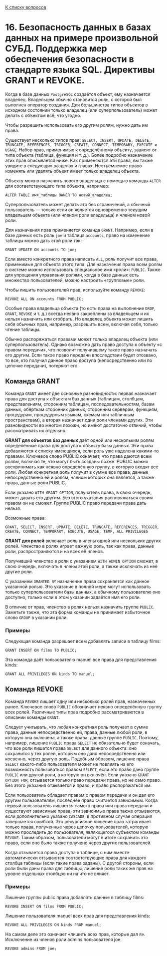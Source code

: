 [К списку вопросов](db_exam.md)

# 16. Безопасность данных в базах данных на примере произвольной СУБД. Поддержка мер обеспечения безопасности в стандарте языка SQL. Директивы GRANT и REVOKE.

Когда в базе данных `PostgreSQL` создаётся объект, ему назначается владелец. Владельцем обычно становится роль, с которой был выполнен оператор создания. Для большинства типов объектов в исходном состоянии только владелец (или суперпользователь) может делать с объектом всё, что угодно.

Чтобы разрешить использовать его другим ролям, нужно дать им права.

Существует несколько типов прав: `SELECT, INSERT, UPDATE, DELETE, TRUNCATE, REFERENCES, TRIGGER, CREATE, CONNECT, TEMPORARY, EXECUTE и USAGE`. 
Набор прав, применимых к определённому объекту, зависит от типа объекта (таблица, функция и т. д.). Более подробно назначение этих прав описывается ниже. Как применяются эти права, вы также увидите в следующих разделах и главах. Неотъемлемое право изменять или удалять объект имеет только владелец объекта.

Объекту можно назначить нового владельца с помощью команды `ALTER` для соответствующего типа объекта, например:
```postgresql
ALTER TABLE имя_таблицы OWNER TO новый_владелец;
```

Суперпользователь может делать это без ограничений, а обычный пользователь — только если он является одновременно текущим владельцем объекта (или членом роли владельца) и членом новой роли.

Для назначения прав применяется команда `GRANT`. Например, если в базе данных есть роль `joe` и таблица `accounts`, право на изменение таблицы можно дать этой роли так:
```postgresql
GRANT UPDATE ON accounts TO joe;
```
Если вместо конкретного права написать `ALL`, роль получит все права, применимые для объекта этого типа. Для назначения права всем ролям в системе можно использовать специальное имя «роли»: `PUBLIC`. Также для упрощения управления ролями, когда в базе данных есть множество пользователей, можно настроить «групповые» роли.

Чтобы лишить пользователей прав, используйте команду `REVOKE`:
```postgresql
REVOKE ALL ON accounts FROM PUBLIC;
```
Особые права владельца объекта (то есть права на выполнение `DROP`, `GRANT`, `REVOKE` и т. д.) всегда неявно закреплены за владельцем и их нельзя назначить или отобрать. Но владелец объекта может лишить себя обычных прав, например, разрешить всем, включая себя, только чтение таблицы.

Обычно распоряжаться правами может только владелец объекта (или суперпользователь). Однако возможно дать право доступа к объекту «с правом передачи», что позволит получившему такое право назначать его другим. Если такое право передачи впоследствии будет отозвано, то все, кто получил данное право доступа (непосредственно или по цепочке передачи), потеряют его.
 
## Команда GRANT
Команда `GRANT` имеет две основные разновидности: первая назначает права для доступа к объектам баз данных (таблицам, столбцам, представлениям, сторонним таблицам, последовательностям, базам данных, обёрткам сторонних данных, сторонним серверам, функциям, процедурам, процедурным языкам, схемам или табличным пространствам), а вторая назначает одни роли членами других. Эти разновидности во многом похожи, но имеют достаточно отличий, чтобы рассматривать их отдельно.
 
**GRANT для объектов баз данных** даёт одной или нескольким ролям определённые права для доступа к объекту базы данных. Эти права добавляются к списку имеющихся, если роль уже наделена какими-то правами. Ключевое слово PUBLIC означает, что права даются всем ролям, включая те, что могут быть созданы позже. PUBLIC можно воспринимать как неявно определённую группу, в которую входят все роли. Любая конкретная роль получит в сумме все права, данные непосредственно ей и ролям, членом которых она является, а также права, данные роли PUBLIC.

Если указано `WITH GRANT OPTION`, получатель права, в свою очередь, может давать его другим. Без этого указания распоряжаться своим правом он не сможет. Группе PUBLIC право передачи права дать нельзя.

Возможные права:
```postgresql
GRANT, SELECT, INSERT, UPDATE, DELETE, TRUNCATE, REFERENCES, TRIGGER, CREATE, CONNECT, TEMPORARY, EXECUTE, USAGE, TEMP, ALL PRIVILEGES
```

**GRANT для ролей** включает роль в члены одной или нескольких других ролей. Членство в ролях играет важную роль, так как права, данные роли, распространяются и на всех её членов.

Получивший членство в роли с указанием `WITH ADMIN OPTION` сможет, в свою очередь, включать в члены этой роли, а также исключать из неё другие роли.

С указанием `GRANTED BY` назначение права сохраняется как данное указанной ролью. Это указание в полной мере могут использовать только суперпользователи базы данных, а обычному пользователю оно доступно, только если в этом указании задаётся имя его роли.

В отличие от прав, членство в ролях нельзя назначить группе `PUBLIC`. Заметьте также, что эта форма команды не принимает избыточное слово `GROUP` в указании роли.

### Примеры
Следующая команда разрешает всем добавлять записи в таблицу films:
```postgresql
GRANT INSERT ON films TO PUBLIC;
```
Эта команда даёт пользователю manuel все права для представления kinds:
```postgresql
GRANT ALL PRIVILEGES ON kinds TO manuel;
```
## Команда REVOKE
Команда `REVOKE` лишает одну или несколько ролей прав, назначенных ранее. Ключевое слово `PUBLIC` обозначает неявно определённую группу всех ролей. Различные типы прав подробно рассматриваются в описании команды `GRANT`.

Следует учитывать, что любая конкретная роль получает в сумме права, данные непосредственно ей, права, данные любой роли, в которую она включена, а также права, данные группе `PUBLIC`. Поэтому, например, лишение `PUBLIC` права `SELECT` не обязательно будет означать, что все роли лишатся права `SELECT` для данного объекта: оно сохранится у тех ролей, которым оно дано непосредственно или косвенно, через другую роль. Подобным образом, лишение права `SELECT` какого-либо пользователя может не повлиять на его возможность пользоваться правом `SELECT`, если это право дано группе `PUBLIC` или другой роли, в которую он включён. Если указано `GRANT OPTION FOR`, отзывается только право передачи права, но не само право. Без этого указания отзывается и право, и право распоряжаться им.

Если пользователь обладает правом с правом передачи и он дал его другим пользователям, последнее право считается зависимым. Когда первый пользователь лишается самого права или права передачи и существуют зависимые права, эти зависимые права также отзываются, если дополнительно указано `CASCADE`; в противном случае операция завершается ошибкой. Это рекурсивное лишение прав затрагивает только права, полученные через цепочку пользователей, которую можно проследить до пользователя, являющегося субъектом команды `REVOKE`. Таким образом, пользователи могут в итоге сохранить это право, если оно было также получено через других пользователей.

Когда отзывается право доступа к таблице, с ним вместе автоматически отзываются соответствующие права для каждого столбца таблицы (если такие права заданы). С другой стороны, если роли были даны права для таблицы, лишение роли таких же прав на уровне отдельных столбцов ни на что не влияет.
 
### Примеры
Лишение группы public права добавлять данные в таблицу films:
```postgresql
REVOKE INSERT ON films FROM PUBLIC;
```
Лишение пользователя manuel всех прав для представления kinds:
```postgresql
REVOKE ALL PRIVILEGES ON kinds FROM manuel;
```
На самом деле это означает «лишить всех прав, которые дал я». Исключение из членов роли admins пользователя joe:
```postgresql
REVOKE admins FROM joe;
```